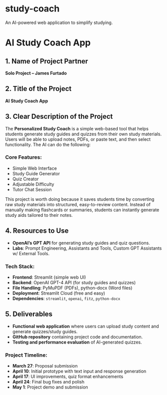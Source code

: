 # study-coach
An AI-powered web application to simplify studying.

# AI Study Coach App

## 1. Name of Project Partner
**Solo Project – James Furtado**

## 2. Title of the Project
**AI Study Coach App**

## 3. Clear Description of the Project
The **Personalized Study Coach** is a simple web-based tool that helps students generate study guides and quizzes from their own study materials. Users will be able to upload notes, PDFs, or paste text, and then select functionality. The AI can do the following:

### Core Features:
- Simple Web Interface
- Study Guide Generator
- Quiz Creator
- Adjustable Difficulty 
- Tutor Chat Session

This project is worth doing because it saves students time by converting raw study materials into structured, easy-to-review content. Instead of manually making flashcards or summaries, students can instantly generate study aids tailored to their notes.

## 4. Resources to Use
- **OpenAI’s GPT API** for generating study guides and quiz questions.  
- **Labs**: Prompt Engineering, Assistants and Tools, Custom GPT Assistants w/ External Tools.  

### Tech Stack:
- **Frontend**: Streamlit (simple web UI)  
- **Backend**: OpenAI GPT-4 API (for study guides and quizzes)  
- **File Handling**: PyMuPDF (PDFs), python-docx (Word files)  
- **Deployment**: Streamlit Cloud (free and easy)  
- **Dependencies**: `streamlit`, `openai`, `fitz`, `python-docx`  

## 5. Deliverables
- **Functional web application** where users can upload study content and generate quizzes/study guides.  
- **GitHub repository** containing project code and documentation.  
- **Testing and performance evaluation** of AI-generated quizzes.  

### Project Timeline:
- **March 27**: Proposal submission  
- **April 10**: Initial prototype with text input and response generation  
- **April 17**: UI improvements, quiz format enhancements  
- **April 24**: Final bug fixes and polish  
- **May 1**: Project demo and submission  
